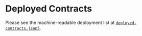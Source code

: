 # Deployed Contracts

Please see the machine-readable deployment list at [`deployed-contracts.json5`](./deployed-contracts.json5).

